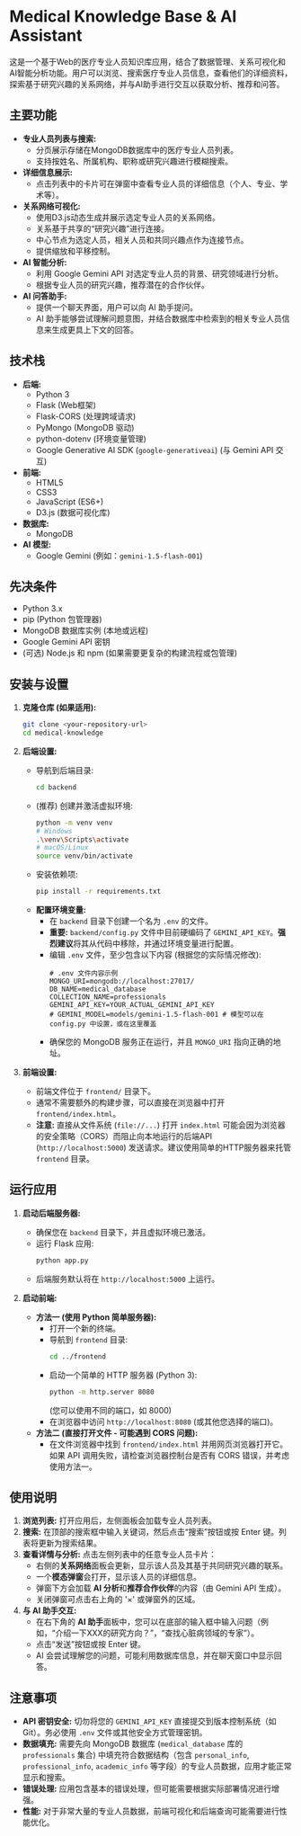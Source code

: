 # Medical Knowledge Base & AI Assistant

这是一个基于Web的医疗专业人员知识库应用，结合了数据管理、关系可视化和AI智能分析功能。用户可以浏览、搜索医疗专业人员信息，查看他们的详细资料，探索基于研究兴趣的关系网络，并与AI助手进行交互以获取分析、推荐和问答。

## 主要功能

* **专业人员列表与搜索:**
    * 分页展示存储在MongoDB数据库中的医疗专业人员列表。
    * 支持按姓名、所属机构、职称或研究兴趣进行模糊搜索。
* **详细信息展示:**
    * 点击列表中的卡片可在弹窗中查看专业人员的详细信息（个人、专业、学术等）。
* **关系网络可视化:**
    * 使用D3.js动态生成并展示选定专业人员的关系网络。
    * 关系基于共享的“研究兴趣”进行连接。
    * 中心节点为选定人员，相关人员和共同兴趣点作为连接节点。
    * 提供缩放和平移控制。
* **AI 智能分析:**
    * 利用 Google Gemini API 对选定专业人员的背景、研究领域进行分析。
    * 根据专业人员的研究兴趣，推荐潜在的合作伙伴。
* **AI 问答助手:**
    * 提供一个聊天界面，用户可以向 AI 助手提问。
    * AI 助手能够尝试理解问题意图，并结合数据库中检索到的相关专业人员信息来生成更具上下文的回答。

## 技术栈

* **后端:**
    * Python 3
    * Flask (Web框架)
    * Flask-CORS (处理跨域请求)
    * PyMongo (MongoDB 驱动)
    * python-dotenv (环境变量管理)
    * Google Generative AI SDK (`google-generativeai`) (与 Gemini API 交互)
* **前端:**
    * HTML5
    * CSS3
    * JavaScript (ES6+)
    * D3.js (数据可视化库)
* **数据库:**
    * MongoDB
* **AI 模型:**
    * Google Gemini (例如：`gemini-1.5-flash-001`)

## 先决条件

* Python 3.x
* pip (Python 包管理器)
* MongoDB 数据库实例 (本地或远程)
* Google Gemini API 密钥
* (可选) Node.js 和 npm (如果需要更复杂的构建流程或包管理)

## 安装与设置

1.  **克隆仓库 (如果适用):**
    ```bash
    git clone <your-repository-url>
    cd medical-knowledge
    ```

2.  **后端设置:**
    * 导航到后端目录:
        ```bash
        cd backend
        ```
    * (推荐) 创建并激活虚拟环境:
        ```bash
        python -m venv venv
        # Windows
        .\venv\Scripts\activate
        # macOS/Linux
        source venv/bin/activate
        ```
    * 安装依赖项:
        ```bash
        pip install -r requirements.txt
        ```
    * **配置环境变量:**
        * 在 `backend` 目录下创建一个名为 `.env` 的文件。
        * **重要:** `backend/config.py` 文件中目前硬编码了 `GEMINI_API_KEY`。**强烈建议**将其从代码中移除，并通过环境变量进行配置。
        * 编辑 `.env` 文件，至少包含以下内容 (根据您的实际情况修改):
          ```dotenv
          # .env 文件内容示例
          MONGO_URI=mongodb://localhost:27017/
          DB_NAME=medical_database
          COLLECTION_NAME=professionals
          GEMINI_API_KEY=YOUR_ACTUAL_GEMINI_API_KEY 
          # GEMINI_MODEL=models/gemini-1.5-flash-001 # 模型可以在 config.py 中设置，或在这里覆盖
          ```
        * 确保您的 MongoDB 服务正在运行，并且 `MONGO_URI` 指向正确的地址。

3.  **前端设置:**
    * 前端文件位于 `frontend/` 目录下。
    * 通常不需要额外的构建步骤，可以直接在浏览器中打开 `frontend/index.html`。
    * **注意:** 直接从文件系统 (`file://...`) 打开 `index.html` 可能会因为浏览器的安全策略（CORS）而阻止向本地运行的后端API (`http://localhost:5000`) 发送请求。建议使用简单的HTTP服务器来托管 `frontend` 目录。

## 运行应用

1.  **启动后端服务器:**
    * 确保您在 `backend` 目录下，并且虚拟环境已激活。
    * 运行 Flask 应用:
        ```bash
        python app.py
        ```
    * 后端服务默认将在 `http://localhost:5000` 上运行。

2.  **启动前端:**
    * **方法一 (使用 Python 简单服务器):**
        * 打开一个新的终端。
        * 导航到 `frontend` 目录:
            ```bash
            cd ../frontend 
            ```
        * 启动一个简单的 HTTP 服务器 (Python 3):
            ```bash
            python -m http.server 8080 
            ```
            (您可以使用不同的端口，如 8000)
        * 在浏览器中访问 `http://localhost:8080` (或其他您选择的端口)。
    * **方法二 (直接打开文件 - 可能遇到 CORS 问题):**
        * 在文件浏览器中找到 `frontend/index.html` 并用网页浏览器打开它。如果 API 调用失败，请检查浏览器控制台是否有 CORS 错误，并考虑使用方法一。

## 使用说明

1.  **浏览列表:** 打开应用后，左侧面板会加载专业人员列表。
2.  **搜索:** 在顶部的搜索框中输入关键词，然后点击“搜索”按钮或按 Enter 键。列表将更新为搜索结果。
3.  **查看详情与分析:** 点击左侧列表中的任意专业人员卡片：
    * 右侧的**关系网络**面板会更新，显示该人员及其基于共同研究兴趣的联系。
    * 一个**模态弹窗**会打开，显示该人员的详细信息。
    * 弹窗下方会加载 **AI 分析**和**推荐合作伙伴**的内容（由 Gemini API 生成）。
    * 关闭弹窗可点击右上角的 '×' 或弹窗外的区域。
4.  **与 AI 助手交互:**
    * 在右下角的 **AI 助手**面板中，您可以在底部的输入框中输入问题（例如，“介绍一下XXX的研究方向？”，“查找心脏病领域的专家”）。
    * 点击“发送”按钮或按 Enter 键。
    * AI 会尝试理解您的问题，可能利用数据库信息，并在聊天窗口中显示回答。

## 注意事项

* **API 密钥安全:** 切勿将您的 `GEMINI_API_KEY` 直接提交到版本控制系统（如 Git）。务必使用 `.env` 文件或其他安全方式管理密钥。
* **数据填充:** 需要先向 MongoDB 数据库 (`medical_database` 库的 `professionals` 集合) 中填充符合数据结构（包含 `personal_info`, `professional_info`, `academic_info` 等字段）的专业人员数据，应用才能正常显示和搜索。
* **错误处理:** 应用包含基本的错误处理，但可能需要根据实际部署情况进行增强。
* **性能:** 对于非常大量的专业人员数据，前端可视化和后端查询可能需要进行性能优化。
